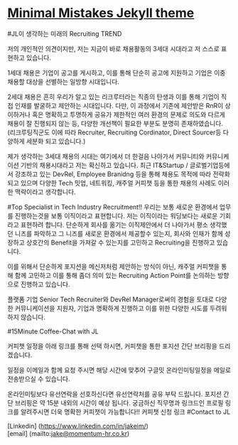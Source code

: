 # [Minimal Mistakes Jekyll theme](https://mmistakes.github.io/minimal-mistakes/)

#JL이 생각하는 미래의 Recruiting TREND

저의 개인적인 의견이지만, 저는 지금이 바로 채용활동의 3세대 시대라고 저 스스로 표현하고 있습니다.

1세대 채용은 기업이 공고를 게시하고, 이를 통해 단순히 공고에 지원하고 기업은 이중 채용할 대상을 선별하는 일방향 시대입니다.

2세대 채용은 흔히 우리가 알고 있는 리크루터라는 직종의 탄생과 이를 통해 기업이 직접 인재를 발굴하고 제안하는 시대입니다.
다만, 이 과정에서 기존에 제안받은 RnR이 상이하거나 혹은 명확하고 투명하게 공유가 제한적인 여러 환경의 문제로
의도와 다르게 채용이 잘 진행되지 않는 등, 다양한 개선책이 필요한 부분도 분명히 존재하였습니다. (리크루팅직군도 이에 따라 Recruiter, Recruiting Cordinator, Direct Sourcer등 다양하게 세분화 되고 있습니다.)

제가 생각하는 3세대 채용의 시대는 여기에서 더 한걸음 나아가서 커뮤니티와 커뮤니케이션 기반의 채용시대라고 저는 확신하고 있습니다. 최근 IT&Startup / 글로벌기업등에서 강조하고 있는 DevRel, Employee Branidng 등을 통해 채용도 목적에 따라 전략화 되고 있으며
다양한 Tech 밋업, 네트워킹, 캐주얼 커피챗 등을 통한 채용의 사례도 이러한 맥락이라고 생각합니다.

#Top Specialist in Tech Industry Recruitment!!
우리는 보통 새로운 환경에서 업무를 진행하는것을 보통 이직이라고 표현합니다.
저는 이직이라는 워딩보다는 새로운 기회라고 표현하려 합니다. 단순하게 회사를 옮기는 이직제안에서 더 나아가서
평소 생각했던 니즈를 파악하고 그 니즈를 새로운 환경에서 제공할수 있는지, 회사와 인재가 함께 성장하고
상호간의 Benefit을 가져갈 수 있는지를 고민하고 Recruiting을 진행하고 있습니다.

이를 위해서 단순하게 포지션을 메신저처럼 제안하는 방식이 아닌, 캐주얼 커피챗을 통해 함께 고민하고
이를 통해 좀더 의미 있는 Recruiting Action Point를 논의하는 방향으로 진행하고 있습니다.

플랫폼 기업 Senior Tech Recruiter와 DevRel Manager로써의 경험을 토대로
다양한 커뮤니케이션을 지원자, 기업과 명확하게 진행하고 이를 위한 다양한 시도를 두려워하지 않습니다.

#15Minute Coffee-Chat with JL

커피챗 일정을 아래 링크를 통해 선택 하시면, 커피챗을 통한 포지션 간단 브리핑을 드리겠습니다.

일정을 이메일과 함께 요청 주시면 해당 시간에 맞추어 구글밋 온라인미팅일정을 메일로 전송받으실 수 있습니다.

온라인미팅보다 유선연락을 선호하신다면 유선연락처를 공유 부탁 드립니다.
포지션 간단 브리핑은 약 15분 내외의 시간이 예상 됩니다.
궁금하신 직무명과 링크드인 프로필 링크를 알려주시면 더욱 명확한 커피챗이 가능합니다!!
커피챗 신청 링크
#Contact to JL

[Linkedin] (https://www.linkedin.com/in/jakeim/)<br>
[email] (mailto:jake@momentum-hr.co.kr)
